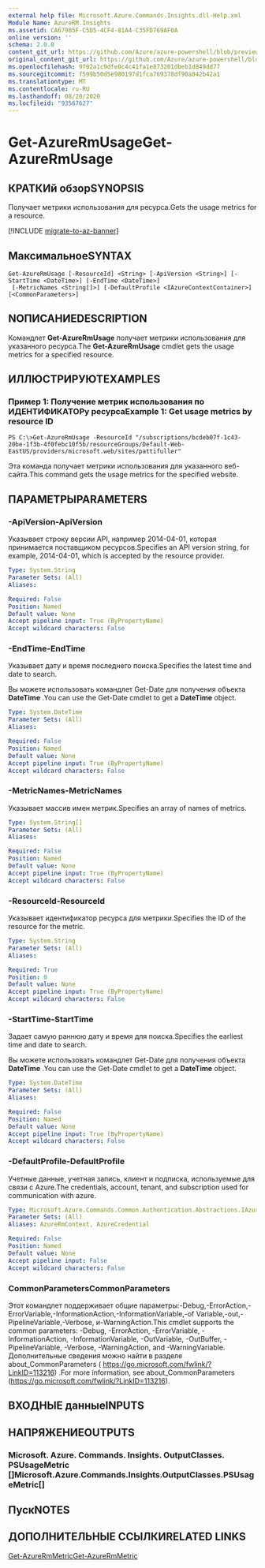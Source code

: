 ```yaml
---
external help file: Microsoft.Azure.Commands.Insights.dll-Help.xml
Module Name: AzureRM.Insights
ms.assetid: CA67985F-C5D5-4CF4-81A4-C35FD769AF0A
online version: ''
schema: 2.0.0
content_git_url: https://github.com/Azure/azure-powershell/blob/preview/src/ResourceManager/Insights/Commands.Insights/help/Get-AzureRmUsage.md
original_content_git_url: https://github.com/Azure/azure-powershell/blob/preview/src/ResourceManager/Insights/Commands.Insights/help/Get-AzureRmUsage.md
ms.openlocfilehash: 9f02a1c9dfe0c4c41fa1e873201dbeb1d849dd77
ms.sourcegitcommit: f599b50d5e980197d1fca769378df90a842b42a1
ms.translationtype: MT
ms.contentlocale: ru-RU
ms.lasthandoff: 08/20/2020
ms.locfileid: "93567627"
---
```

# <span data-ttu-id="ef508-101">Get-AzureRmUsage</span><span class="sxs-lookup"><span data-stu-id="ef508-101">Get-AzureRmUsage</span></span>

## <span data-ttu-id="ef508-102">КРАТКИй обзор</span><span class="sxs-lookup"><span data-stu-id="ef508-102">SYNOPSIS</span></span>
<span data-ttu-id="ef508-103">Получает метрики использования для ресурса.</span><span class="sxs-lookup"><span data-stu-id="ef508-103">Gets the usage metrics for a resource.</span></span>

[!INCLUDE [migrate-to-az-banner](../../includes/migrate-to-az-banner.md)]

## <span data-ttu-id="ef508-104">Максимальное</span><span class="sxs-lookup"><span data-stu-id="ef508-104">SYNTAX</span></span>

```
Get-AzureRmUsage [-ResourceId] <String> [-ApiVersion <String>] [-StartTime <DateTime>] [-EndTime <DateTime>]
 [-MetricNames <String[]>] [-DefaultProfile <IAzureContextContainer>] [<CommonParameters>]
```

## <span data-ttu-id="ef508-105">NОПИСАНИЕ</span><span class="sxs-lookup"><span data-stu-id="ef508-105">DESCRIPTION</span></span>
<span data-ttu-id="ef508-106">Командлет **Get-AzureRmUsage** получает метрики использования для указанного ресурса.</span><span class="sxs-lookup"><span data-stu-id="ef508-106">The **Get-AzureRmUsage** cmdlet gets the usage metrics for a specified resource.</span></span>

## <span data-ttu-id="ef508-107">ИЛЛЮСТРИРУЮТ</span><span class="sxs-lookup"><span data-stu-id="ef508-107">EXAMPLES</span></span>

### <span data-ttu-id="ef508-108">Пример 1: Получение метрик использования по ИДЕНТИФИКАТОРу ресурса</span><span class="sxs-lookup"><span data-stu-id="ef508-108">Example 1: Get usage metrics by resource ID</span></span>
```
PS C:\>Get-AzureRmUsage -ResourceId "/subscriptions/bcdeb07f-1c43-20be-1f3b-4f0febc10f5b/resourceGroups/Default-Web-EastUS/providers/microsoft.web/sites/pattifuller"
```

<span data-ttu-id="ef508-109">Эта команда получает метрики использования для указанного веб-сайта.</span><span class="sxs-lookup"><span data-stu-id="ef508-109">This command gets the usage metrics for the specified website.</span></span>

## <span data-ttu-id="ef508-110">ПАРАМЕТРЫ</span><span class="sxs-lookup"><span data-stu-id="ef508-110">PARAMETERS</span></span>

### <span data-ttu-id="ef508-111">-ApiVersion</span><span class="sxs-lookup"><span data-stu-id="ef508-111">-ApiVersion</span></span>
<span data-ttu-id="ef508-112">Указывает строку версии API, например 2014-04-01, которая принимается поставщиком ресурсов.</span><span class="sxs-lookup"><span data-stu-id="ef508-112">Specifies an API version string, for example, 2014-04-01, which is accepted by the resource provider.</span></span>

```yaml
Type: System.String
Parameter Sets: (All)
Aliases: 

Required: False
Position: Named
Default value: None
Accept pipeline input: True (ByPropertyName)
Accept wildcard characters: False
```

### <span data-ttu-id="ef508-113">-EndTime</span><span class="sxs-lookup"><span data-stu-id="ef508-113">-EndTime</span></span>
<span data-ttu-id="ef508-114">Указывает дату и время последнего поиска.</span><span class="sxs-lookup"><span data-stu-id="ef508-114">Specifies the latest time and date to search.</span></span>

<span data-ttu-id="ef508-115">Вы можете использовать командлет Get-Date для получения объекта **DateTime** .</span><span class="sxs-lookup"><span data-stu-id="ef508-115">You can use the Get-Date cmdlet to get a **DateTime** object.</span></span>

```yaml
Type: System.DateTime
Parameter Sets: (All)
Aliases: 

Required: False
Position: Named
Default value: None
Accept pipeline input: True (ByPropertyName)
Accept wildcard characters: False
```

### <span data-ttu-id="ef508-116">-MetricNames</span><span class="sxs-lookup"><span data-stu-id="ef508-116">-MetricNames</span></span>
<span data-ttu-id="ef508-117">Указывает массив имен метрик.</span><span class="sxs-lookup"><span data-stu-id="ef508-117">Specifies an array of names of metrics.</span></span>

```yaml
Type: System.String[]
Parameter Sets: (All)
Aliases: 

Required: False
Position: Named
Default value: None
Accept pipeline input: True (ByPropertyName)
Accept wildcard characters: False
```

### <span data-ttu-id="ef508-118">-ResourceId</span><span class="sxs-lookup"><span data-stu-id="ef508-118">-ResourceId</span></span>
<span data-ttu-id="ef508-119">Указывает идентификатор ресурса для метрики.</span><span class="sxs-lookup"><span data-stu-id="ef508-119">Specifies the ID of the resource for the metric.</span></span>

```yaml
Type: System.String
Parameter Sets: (All)
Aliases: 

Required: True
Position: 0
Default value: None
Accept pipeline input: True (ByPropertyName)
Accept wildcard characters: False
```

### <span data-ttu-id="ef508-120">-StartTime</span><span class="sxs-lookup"><span data-stu-id="ef508-120">-StartTime</span></span>
<span data-ttu-id="ef508-121">Задает самую раннюю дату и время для поиска.</span><span class="sxs-lookup"><span data-stu-id="ef508-121">Specifies the earliest time and date to search.</span></span>

<span data-ttu-id="ef508-122">Вы можете использовать командлет Get-Date для получения объекта **DateTime** .</span><span class="sxs-lookup"><span data-stu-id="ef508-122">You can use the Get-Date cmdlet to get a **DateTime** object.</span></span>

```yaml
Type: System.DateTime
Parameter Sets: (All)
Aliases: 

Required: False
Position: Named
Default value: None
Accept pipeline input: True (ByPropertyName)
Accept wildcard characters: False
```

### <span data-ttu-id="ef508-123">-DefaultProfile</span><span class="sxs-lookup"><span data-stu-id="ef508-123">-DefaultProfile</span></span>
<span data-ttu-id="ef508-124">Учетные данные, учетная запись, клиент и подписка, используемые для связи с Azure.</span><span class="sxs-lookup"><span data-stu-id="ef508-124">The credentials, account, tenant, and subscription used for communication with azure.</span></span>

```yaml
Type: Microsoft.Azure.Commands.Common.Authentication.Abstractions.IAzureContextContainer
Parameter Sets: (All)
Aliases: AzureRmContext, AzureCredential

Required: False
Position: Named
Default value: None
Accept pipeline input: False
Accept wildcard characters: False
```

### <span data-ttu-id="ef508-125">CommonParameters</span><span class="sxs-lookup"><span data-stu-id="ef508-125">CommonParameters</span></span>
<span data-ttu-id="ef508-126">Этот командлет поддерживает общие параметры:-Debug,-ErrorAction,-ErrorVariable,-InformationAction,-InformationVariable,-of Variable,-out,-PipelineVariable,-Verbose, и-WarningAction.</span><span class="sxs-lookup"><span data-stu-id="ef508-126">This cmdlet supports the common parameters: -Debug, -ErrorAction, -ErrorVariable, -InformationAction, -InformationVariable, -OutVariable, -OutBuffer, -PipelineVariable, -Verbose, -WarningAction, and -WarningVariable.</span></span> <span data-ttu-id="ef508-127">Дополнительные сведения можно найти в разделе about_CommonParameters ( https://go.microsoft.com/fwlink/?LinkID=113216) .</span><span class="sxs-lookup"><span data-stu-id="ef508-127">For more information, see about_CommonParameters (https://go.microsoft.com/fwlink/?LinkID=113216).</span></span>

## <span data-ttu-id="ef508-128">ВХОДНЫЕ данные</span><span class="sxs-lookup"><span data-stu-id="ef508-128">INPUTS</span></span>

## <span data-ttu-id="ef508-129">НАПРЯЖЕНИЕ</span><span class="sxs-lookup"><span data-stu-id="ef508-129">OUTPUTS</span></span>

### <span data-ttu-id="ef508-130">Microsoft. Azure. Commands. Insights. OutputClasses. PSUsageMetric []</span><span class="sxs-lookup"><span data-stu-id="ef508-130">Microsoft.Azure.Commands.Insights.OutputClasses.PSUsageMetric[]</span></span>

## <span data-ttu-id="ef508-131">Пуск</span><span class="sxs-lookup"><span data-stu-id="ef508-131">NOTES</span></span>

## <span data-ttu-id="ef508-132">ДОПОЛНИТЕЛЬНЫЕ ССЫЛКИ</span><span class="sxs-lookup"><span data-stu-id="ef508-132">RELATED LINKS</span></span>

[<span data-ttu-id="ef508-133">Get-AzureRmMetric</span><span class="sxs-lookup"><span data-stu-id="ef508-133">Get-AzureRmMetric</span></span>](./Get-AzureRmMetric.md)


